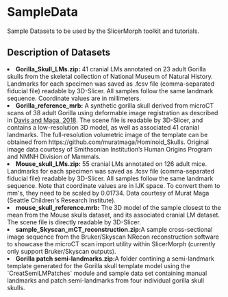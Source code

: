 # SampleData
Sample Datasets to be used by the SlicerMorph toolkit and tutorials. 

<h2>Description of Datasets </H2>
<li><b>Gorilla_Skull_LMs.zip:</b> 41 cranial LMs annotated on 23 adult Gorilla skulls from the skeletal collection of National Museum of Natural History. Landmarks for each specimen was saved as .fcsv file (comma-separated fiducial file) readable by 3D-Slicer. All samples follow the same landmark sequence. Coordinate values are in millimeters.
<li><b>Gorilla_reference_mrb:</B> A synthetic gorilla skull derived from microCT scans of 38 adult Gorilla using deformable image registration as described in <a href = "http://meeting.physanth.org/program/2018/session23/maga-2018-image-registration-and-template-based-annotation-of-great-ape-skulls.html"> Davis and Maga, 2018</a>. The scene file is readable by 3D-Slicer, and contains a low-resolution 3D model, as well as associated 41 cranial landmarks. The full-resolution volumetric image of the template can be obtained from https://github.com/muratmaga/Hominoid_Skulls. Original image data courtesy of Smithsonian Institution’s Human Origins Program and NMNH Division of Mammals.
<li> <b>Mouse_skull_LMs.zip:</b> 55 cranial LMs annotated on 126 adult mice. Landmarks for each specimen was saved as .fcsv file (comma-separated fiducial file) readable by 3D-Slicer. All samples follow the same landmark sequence. Note that coordinate values are in IJK space. To convert them to mm's, they need to be scaled by 0.01734. Data courtesy of Murat Maga (Seattle Children's Research Institute).
<li><b>mouse_skull_reference.mrb:</b> The 3D model of the sample closest to the mean from the Mouse skulls dataset, and its associated cranial LM dataset. The scene file is directly readable by 3D-Slicer.
<li><b>sample_Skyscan_mCT_reconstruction.zip:</b>A sample cross-sectional image sequence from the Bruker/Skyscan NRecon reconstruction software to showcase the microCT scan import utility within SlicerMorph (currently only support Bruker/Skyscan outputs). 
<li><b>Gorilla patch semi-landmarks.zip:</b>A folder contining a semi-landmark template generated for the Gorilla skull template model using the `CreatSemiLMPatches` module and sample data set containing manual landmarks and patch semi-landmarks from four individual gorilla skull skulls. 

